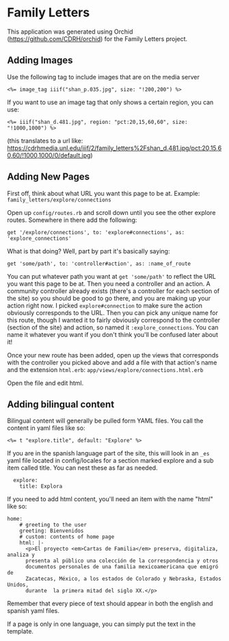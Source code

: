 # Family Letters

This application was generated using Orchid (https://github.com/CDRH/orchid) for the Family Letters project.

## Adding Images

Use the following tag to include images that are on the media server

```
<%= image_tag iiif("shan_p.035.jpg", size: "!200,200") %>
```

If you want to use an image tag that only shows a certain region, you can use: 

```
<%= iiif("shan_d.481.jpg", region: "pct:20,15,60,60", size: "!1000,1000") %>
```

(this translates to a url like: https://cdrhmedia.unl.edu/iiif/2/family_letters%2Fshan_d.481.jpg/pct:20,15,60,60/!1000,1000/0/default.jpg)

## Adding New Pages

First off, think about what URL you want this page to be at. Example: `family_letters/explore/connections`

Open up `config/routes.rb` and scroll down until you see the other explore routes.  Somewhere in there add the following:

```
get '/explore/connections', to: 'explore#connections', as: 'explore_connections'
```

What is that doing?  Well, part by part it's basically saying:

```
get 'some/path', to: 'controller#action', as: :name_of_route
```

You can put whatever path you want at `get 'some/path'` to reflect the URL you want this page to be at. Then you need a controller and an action. A community controller already exists (there's a controller for each section of the site) so you should be good to go there, and you are making up your action right now. I picked `explore#connection` to make sure the action obviously corresponds to the URL. Then you can pick any unique name for this route, though I wanted it to fairly obviously correspond to the controller (section of the site) and action, so named it `:explore_connections`.  You can name it whatever you want if you don't think you'll be confused later about it!

Once your new route has been added, open up the views that corresponds with the controller you picked above and add a file with that action's name and the extension `html.erb`:  `app/views/explore/connections.html.erb`

Open the file and edit html. 

## Adding bilingual content

Bilingual content will generally be pulled form YAML files. You call the content in yaml files like so: 

```
<%= t "explore.title", default: "Explore" %>
```

If you are in the spanish language part of the site, this will look in an `_es` yaml file located in config/locales for a section marked explore and a sub item called title. You can nest these as far as needed. 

```
  explore:
    title: Explora
```

If you need to add html content, you'll need an item with the name "html" like so: 

```
home:
    # greeting to the user
    greeting: Bienvenidos
    # custom: contents of home page
    html: |-
      <p>El proyecto <em>Cartas de Familia</em> preserva, digitaliza, analiza y
      presenta al público una colección de la correspondencia y otros
      documentos personales de una familia mexicoamericana que emigró de
      Zacatecas, México, a los estados de Colorado y Nebraska, Estados Unidos,
      durante  la primera mitad del siglo XX.</p>
```

Remember that every piece of text should appear in both the english and spanish yaml files. 

If a page is only in one language, you can simply put the text in the template. 
